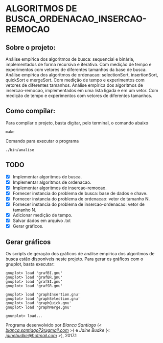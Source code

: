 # ALGORITMOS DE BUSCA_ORDENACAO_INSERCAO-REMOCAO

## Sobre o projeto:

Análise empírica dos algoritmos de busca: sequencial e binária, implementados de forma recursiva e iterativa. Com medição de tempo e experimentos com vetores de diferentes tamanhos da base de busca.
Análise empírica dos algoritmos de ordenacao: selectionSort, insertionSort, quickSort e mergeSort. Com medição de tempo e experimentos com vetores de diferentes tamanhos.
Análise empírica dos algoritmos de insercao-remocao, implementados em uma lista ligada e em um vetor. Com medição de tempo e experimentos com vetores de diferentes tamanhos.
        
        
## Como compilar:

Para compilar o projeto, basta digitar, pelo terminal, o comando abaixo

    make
    

Comando para executar o programa
    
    ./bin/analise


## TODO

- [X] Implementar algoritmos de busca.
- [X] Implementar algoritmos de ordenacao.
- [X] Implementar algoritmos de insercao-remocao.
- [X] Fornecer instancia do problema de busca: base de dados e chave.
- [X] Fornecer instancia do problema de ordenacao: vetor de tamanho N.
- [X] Fornecer instancia do problema de insercao-ordenacao: vetor de tamanho N.
- [X] Adicionar medição de tempo.
- [X] Salvar dados em arquivo .txt
- [X] Gerar gráficos.

## Gerar gráficos

Os scripts de geração dos gráficos de análise empírica dos algoritmos de busca estão disponíveis neste projeto.
Para gerar os gráficos com o gnuplot, basta executar:

	gnuplot> load 'grafBI.gnu'
	gnuplot> load 'grafBR.gnu'
	gnuplot> load 'grafSI.gnu'
	gnuplot> load 'grafSR.gnu'

	gnuplot> load 'graphInsertion.gnu'
	gnuplot> load 'graphSelection.gnu'
	gnuplot> load 'graphQuick.gnu'
	gnuplot> load 'graphMerge.gnu'

	gnunplot> load...



Programa desenvolvido por _Bianca Santiago_ (< *bianca.santiago72@gmail.com* >) e _Jaine Budke_ (< *jainebudke@hotmail.com* >), 2017.1
